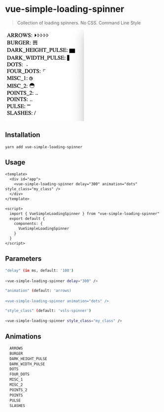 # vue-simple-loading-spinner

> Collection of loading spinners. No CSS. Command Line Style

![vue-simple-loading-spinner demo](/assets/images/spinners_demo.gif "Demo")


## Installation

``` bash
yarn add vue-simple-loading-spinner
```

## Usage

``` vue
<template>
  <div id="app">
    <vue-simple-loading-spinner delay="300" animation="dots" style_class="my_class" />
  </div>
</template>

<script>
  import { VueSimpleLoadingSpinner } from "vue-simple-loading-spinner"
  export default {
    components: {
      VueSimpleLoadingSpinner
    }
  }
</script>
```

## Parameters

``` bash
"delay" (in ms, default: '100')

<vue-simple-loading-spinner delay="300" />
```

``` bash
"animation" (default: 'arrows)

<vue-simple-loading-spinner animation="dots" />
```

``` bash
"style_class" (default: 'vsls-spinner')

<vue-simple-loading-spinner style_class="my_class" />
```

## Animations

``` bash
  ARROWS
  BURGER
  DARK_HEIGHT_PULSE
  DARK_WIDTH_PULSE
  DOTS
  FOUR_DOTS
  MISC_1
  MISC_2
  POINTS_2
  POINTS
  PULSE
  SLASHES
```